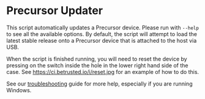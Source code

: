 # Precursor Updater

This script automatically updates a Precursor device. Please run with `--help` to see
all the available options. By default, the script will attempt to load the latest stable release onto a Precursor device that is attached to the host via USB.

When the script is finished running, you will need to reset the device by pressing on the
switch inside the hole in the lower right hand side of the case. See https://ci.betrusted.io/i/reset.jpg for an example of how to do this.

See our [troubleshooting](https://github.com/betrusted-io/betrusted-wiki/wiki/Updating-Your-Device#troubleshooting) guide for more help, especially if you are running Windows.
